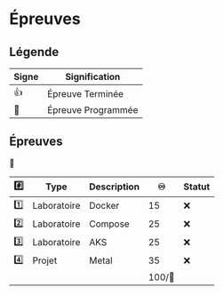 # Épreuves

## Légende

| Signe              | Signification                 |
|--------------------|-------------------------------|
| :+1:               | Épreuve Terminée              |
| :calendar:         | Épreuve Programmée            |


## Épreuves

:tada:

|:hash:   | Type        | Description                                         |:infinity:| Statut           |
|---------|-------------|-----------------------------------------------------|---------|------------------|
| :one:   | Laboratoire | Docker                                              | 15      |:x:|
| :two:   | Laboratoire | Compose                                             | 25      |:x:|
| :three: | Laboratoire | AKS                                                 | 25      |:x:|
| :four:  | Projet      | Metal                                               | 35      |:x:| 
|         |             |                                                     |100/:100:|                 |

